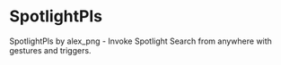 # SpotlightPls
SpotlightPls by alex_png - Invoke Spotlight Search from anywhere with gestures and triggers.
